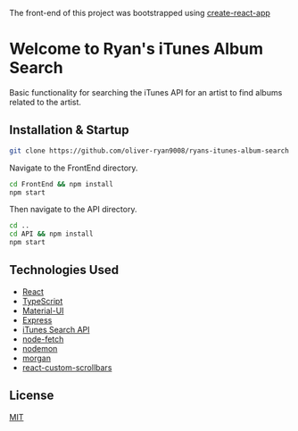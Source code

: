 The front-end of this project was bootstrapped using [create-react-app](https://github.com/facebook/create-react-app)

# Welcome to Ryan's iTunes Album Search

Basic functionality for searching the iTunes API for an artist to find albums related to the artist.

## Installation & Startup

```bash
git clone https://github.com/oliver-ryan9008/ryans-itunes-album-search
```

Navigate to the FrontEnd directory.

```bash
cd FrontEnd && npm install
npm start
```

Then navigate to the API directory.

```bash
cd ..
cd API && npm install
npm start
```

## Technologies Used
* [React](https://reactjs.org/) 
* [TypeScript](https://www.npmjs.com/package/typescript)
* [Material-UI](https://material-ui.com/getting-started/installation/)
* [Express](http://expressjs.com/)
* [iTunes Search API](https://affiliate.itunes.apple.com/resources/documentation/itunes-store-web-service-search-api/)
* [node-fetch](https://github.com/node-fetch/node-fetch)
* [nodemon](https://nodemon.io/)
* [morgan](https://github.com/expressjs/morgan#readme)
* [react-custom-scrollbars](https://github.com/malte-wessel/react-custom-scrollbars)

## License
[MIT](https://choosealicense.com/licenses/mit/)
